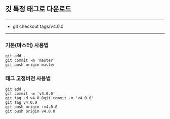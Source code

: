 ## 깃 특정 태그로 다운로드

---

- git checkout tags/v4.0.0

---

### 기본(마스터) 사용법

```
git add .
git commit -m 'master'
git push origin master
```

### 태그 고정버전 사용법
```
git add .
git commit -m 'v4.0.0'
git tag -d v4.0.0git commit -m 'v4.0.0'
git tag v4.0.0
git push origin :v4.0.0
git push origin v4.0.0
```
